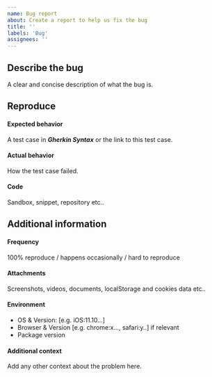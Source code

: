 ```yaml
---
name: Bug report
about: Create a report to help us fix the bug
title: ''
labels: 'Bug'
assignees: ''
---
```


## Describe the bug

A clear and concise description of what the bug is.

## Reproduce

#### Expected behavior

A test case in _**Gherkin Syntax**_ or the link to this test case.

#### Actual behavior

How the test case failed.

#### Code

Sandbox, snippet, repository etc..

## Additional information

#### Frequency

100% reproduce / happens occasionally / hard to reproduce

#### Attachments

Screenshots, videos, documents, localStorage and cookies data etc..

#### Environment

- OS & Version: [e.g. iOS:11.10...]
- Browser & Version [e.g. chrome:x..., safari:y..] if relevant
- Package version

#### Additional context

Add any other context about the problem here.
